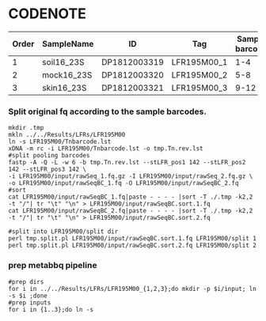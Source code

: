 # CODENOTE

| Order | SampleName | ID           | Tag         | Sample barcode | pooling | Library      | ChipID      |
| ----- | ---------- | ------------ | ----------- | -------------- | ------- | ------------ | ----------- |
| 1     | soil16_23S | DP1812003319 | LFR195M00_1 | 1-4            | 3       | PL1903260001 | CL100132098 |
| 2     | mock16_23S | DP1812003320 | LFR195M00_2 | 5-8            | 3       | PL1903260001 | CL100132098 |
| 3     | skin16_23S | DP1812003321 | LFR195M00_3 | 9-12           | 3       | PL1903260001 | CL100132098 |

### Split original fq according to the sample barcodes.
```
mkdir .tmp
mkln ../../Results/LFRs/LFR195M00
ln -s LFR195M00/Tnbarcode.lst
xDNA -m rc -i LFR195M00/Tnbarcode.lst -o tmp.Tn.rev.lst
#split pooling barcodes
fastp -A -Q -L -w 6 -b tmp.Tn.rev.lst --stLFR_pos1 142 --stLFR_pos2 142 --stLFR_pos3 142 \
-i LFR195M00/input/rawSeq_1.fq.gz -I LFR195M00/input/rawSeq_2.fq.gz \
-o LFR195M00/input/rawSeqBC_1.fq -O LFR195M00/input/rawSeqBC_2.fq
#sort
cat LFR195M00/input/rawSeqBC_1.fq|paste - - - - |sort -T ./.tmp -k2,2 -t "/"| tr "\t" "\n" > LFR195M00/input/rawSeqBC.sort.1.fq
cat LFR195M00/input/rawSeqBC_2.fq|paste - - - - |sort -T ./.tmp -k2,2 -t "/"| tr "\t" "\n" > LFR195M00/input/rawSeqBC.sort.2.fq

#split into LFR195M00/split dir
perl tmp.split.pl LFR195M00/input/rawSeqBC.sort.1.fq LFR195M00/split 1
perl tmp.split.pl LFR195M00/input/rawSeqBC.sort.2.fq LFR195M00/split 2
```

### prep metabbq pipeline
```
#prep dirs
for i in ../../Results/LFRs/LFR195M00_{1,2,3};do mkdir -p $i/input; ln -s $i ;done
#prep inputs
for i in {1..3};do ln -s
```
